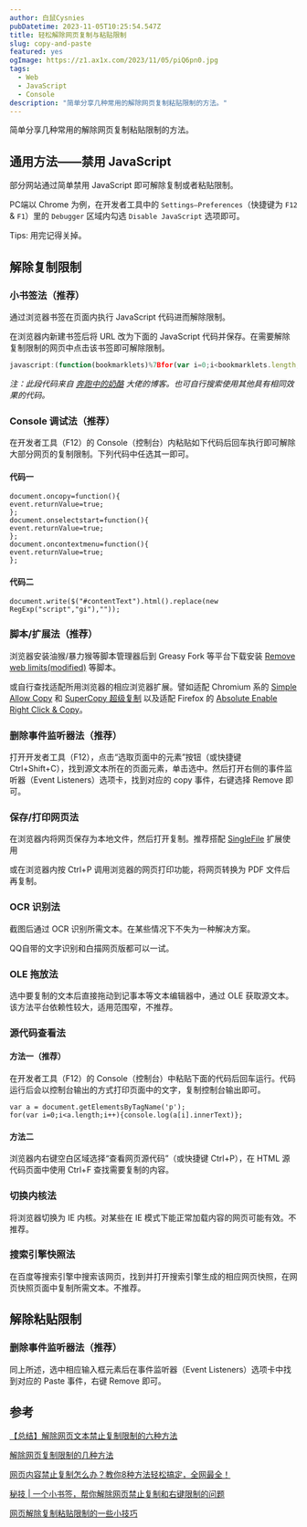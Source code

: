 ```yaml
---
author: 白鼠Cysnies
pubDatetime: 2023-11-05T10:25:54.547Z
title: 轻松解除网页复制与粘贴限制
slug: copy-and-paste
featured: yes
ogImage: https://z1.ax1x.com/2023/11/05/piQ6pn0.jpg
tags:
  - Web
  - JavaScript
  - Console
description: "简单分享几种常用的解除网页复制粘贴限制的方法。"
---
```


简单分享几种常用的解除网页复制粘贴限制的方法。

## 通用方法——禁用 JavaScript

部分网站通过简单禁用 JavaScript 即可解除复制或者粘贴限制。

PC端以 Chrome 为例，在开发者工具中的 `Settings—Preferences`（快捷键为 `F12 `& `F1`）里的 `Debugger` 区域内勾选 `Disable JavaScript` 选项即可。

Tips: 用完记得关掉。

## 解除复制限制

### 小书签法（推荐）

通过浏览器书签在页面内执行 JavaScript 代码进而解除限制。

在浏览器内新建书签后将 URL 改为下面的 JavaScript 代码并保存。在需要解除复制限制的网页中点击该书签即可解除限制。

```javascript
javascript:(function(bookmarklets)%7Bfor(var i=0;i<bookmarklets.length;i++)%7Bvar code=bookmarklets%5Bi%5D.url;if(code.indexOf("javascript:")!=-1)%7Bcode=code.replace("javascript:","");eval(code)%7Delse%7Bcode=code.replace(/%5Es+%7Cs+$/g,"");if(code.length>0)%7Bwindow.open(code)%7D%7D%7D%7D)(%5B%7Btitle:"破除右键菜单限制",url:"javascript:function applyWin(a)%7Bif(typeof a.__nnANTImm__===%5Cx22undefined%5Cx22)%7Ba.__nnANTImm__=%7B%7D;a.__nnANTImm__.evts=%5B%5Cx22mousedown%5Cx22,%5Cx22mousemove%5Cx22,%5Cx22copy%5Cx22,%5Cx22contextmenu%5Cx22%5D;a.__nnANTImm__.initANTI=function()%7Ba.__nnantiflag__=true;a.__nnANTImm__.evts.forEach(function(c,b,d)%7Ba.addEventListener(c,this.fnANTI,true)%7D,a.__nnANTImm__)%7D;a.__nnANTImm__.clearANTI=function()%7Bdelete a.__nnantiflag__;a.__nnANTImm__.evts.forEach(function(c,b,d)%7Ba.removeEventListener(c,this.fnANTI,true)%7D,a.__nnANTImm__);delete a.__nnANTImm__%7D;a.__nnANTImm__.fnANTI=function(b)%7Bb.stopPropagation();return true%7D;a.addEventListener(%5Cx22unload%5Cx22,function(b)%7Ba.removeEventListener(%5Cx22unload%5Cx22,arguments.callee,false);if(a.__nnantiflag__===true)%7Ba.__nnANTImm__.clearANTI()%7D%7D,false)%7Da.__nnantiflag__===true?a.__nnANTImm__.clearANTI():a.__nnANTImm__.initANTI()%7DapplyWin(top);var fs=top.document.querySelectorAll(%5Cx22frame, iframe%5Cx22);for(var i=0,len=fs.length;i<len;i++)%7Bvar win=fs%5Bi%5D.contentWindow;try%7Bwin.document%7Dcatch(ex)%7Bcontinue%7DapplyWin(fs%5Bi%5D.contentWindow)%7D;void 0;"%7D,%7Btitle:"破除选择复制限制",url:"javascript:(function()%7Bvar doc=document;var bd=doc.body;bd.onselectstart=bd.oncopy=bd.onpaste=bd.onkeydown=bd.oncontextmenu=bd.onmousemove=bd.onselectstart=bd.ondragstart=doc.onselectstart=doc.oncopy=doc.onpaste=doc.onkeydown=doc.oncontextmenu=null;doc.onselectstart=doc.oncontextmenu=doc.onmousedown=doc.onkeydown=function ()%7Breturn true;%7D;with(document.wrappedJSObject%7C%7Cdocument)%7Bonmouseup=null;onmousedown=null;oncontextmenu=null;%7Dvar arAllElements=document.getElementsByTagName(%5Cx27*%5Cx27);for(var i=arAllElements.length-1;i>=0;i--)%7Bvar elmOne=arAllElements;with(elmOne.wrappedJSObject%7C%7CelmOne)%7Bonmouseup=null;onmousedown=null;%7D%7Dvar head=document.getElementsByTagName(%5Cx27head%5Cx27)%5B0%5D;if(head)%7Bvar style=document.createElement(%5Cx27style%5Cx27);style.type=%5Cx27text/css%5Cx27;style.innerHTML=%5Cx22html,*%7B-moz-user-select:auto!important;%7D%5Cx22;head.appendChild(style);%7Dvoid(0);%7D)();"%7D%5D)
```

*注：此段代码来自 [奔跑中的奶酪](https://www.runningcheese.com/) 大佬的博客。也可自行搜索使用其他具有相同效果的代码。*

### Console 调试法（推荐）

在开发者工具（F12）的 Console（控制台）内粘贴如下代码后回车执行即可解除大部分网页的复制限制。下列代码中任选其一即可。

#### 代码一

```
document.oncopy=function(){
event.returnValue=true;
};
document.onselectstart=function(){
event.returnValue=true;
};
document.oncontextmenu=function(){
event.returnValue=true;
}; 
```

#### 代码二

```
document.write($("#contentText").html().replace(new RegExp("script","gi"),""));
```

### 脚本/扩展法（推荐）

浏览器安装油猴/暴力猴等脚本管理器后到 Greasy Fork 等平台下载安装 [Remove web limits(modified)](https://greasyfork.org/en/scripts/28497-%E7%BD%91%E9%A1%B5%E9%99%90%E5%88%B6%E8%A7%A3%E9%99%A4-%E6%94%B9) 等脚本。

或自行查找适配所用浏览器的相应浏览器扩展。譬如适配 Chromium 系的 [Simple Allow Copy](https://microsoftedge.microsoft.com/addons/detail/simple-allow-copy/kgbbdjcmpohcaenffbhklfclogghhodm?url=hot.copypasteads.com%2Fgirls) 和 [SuperCopy 超级复制](https://microsoftedge.microsoft.com/addons/detail/supercopy-%E8%B6%85%E7%BA%A7%E5%A4%8D%E5%88%B6/knfljblelkpjabapdbcgocjaolkfpklp?hl=zh-CN) 以及适配 Firefox 的 [Absolute Enable Right Click & Copy](https://addons.mozilla.org/zh-CN/firefox/addon/absolute-enable-right-click/)。

### 删除事件监听器法（推荐）

打开开发者工具（F12），点击“选取页面中的元素”按钮（或快捷键 Ctrl+Shift+C），找到源文本所在的页面元素，单击选中。然后打开右侧的事件监听器（Event Listeners）选项卡，找到对应的 copy 事件，右键选择 Remove 即可。

### 保存/打印网页法

在浏览器内将网页保存为本地文件，然后打开复制。推荐搭配 [SingleFile](https://github.com/gildas-lormeau/SingleFile) 扩展使用

或在浏览器内按 Ctrl+P 调用浏览器的网页打印功能，将网页转换为 PDF 文件后再复制。

### OCR 识别法

截图后通过 OCR 识别所需文本。在某些情况下不失为一种解决方案。

QQ自带的文字识别和白描网页版都可以一试。

### OLE 拖放法

选中要复制的文本后直接拖动到记事本等文本编辑器中，通过 OLE 获取源文本。该方法平台依赖性较大，适用范围窄，不推荐。

### 源代码查看法

#### 方法一（推荐）

在开发者工具（F12）的 Console（控制台）中粘贴下面的代码后回车运行。代码运行后会以控制台输出的方式打印页面中的文字，复制控制台输出即可。

```
var a = document.getElementsByTagName('p');
for(var i=0;i<a.length;i++){console.log(a[i].innerText)};
```

#### 方法二

浏览器内右键空白区域选择“查看网页源代码”（或快捷键 Ctrl+P），在 HTML 源代码页面中使用 Ctrl+F 查找需要复制的内容。

### 切换内核法

将浏览器切换为 IE 内核。对某些在 IE 模式下能正常加载内容的网页可能有效。不推荐。

### 搜索引擎快照法

在百度等搜索引擎中搜索该网页，找到并打开搜索引擎生成的相应网页快照，在网页快照页面中复制所需文本。不推荐。

## 解除粘贴限制

### 删除事件监听器法（推荐）

同上所述，选中相应输入框元素后在事件监听器（Event Listeners）选项卡中找到对应的 Paste 事件，右键 Remove 即可。

## 参考

[【总结】解除网页文本禁止复制限制的六种方法](https://www.zhihu.com/tardis/sogou/art/370708102)

[解除网页复制限制的几种方法](https://blog.csdn.net/tonglingtou1875/article/details/111993444)

[网页内容禁止复制怎么办？教你8种方法轻松搞定，全网最全！](https://cloud.tencent.com/developer/news/483965)

[秘技 | 一个小书签，帮你解除网页禁止复制和右键限制的问题](https://zhuanlan.zhihu.com/p/165647416)

[网页解除复制粘贴限制的一些小技巧](https://www.zwn2001.space/posts/%E7%BD%91%E9%A1%B5%E8%A7%A3%E9%99%A4%E5%A4%8D%E5%88%B6%E7%B2%98%E8%B4%B4%E9%99%90%E5%88%B6%E7%9A%84%E4%B8%80%E4%BA%9B%E5%B0%8F%E6%8A%80%E5%B7%A7)